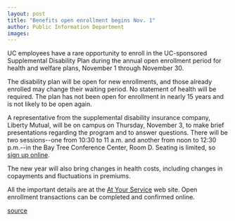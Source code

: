 ```yaml
---
layout: post
title: "Benefits open enrollment begins Nov. 1"
author: Public Information Department
images:
---
```


UC employees have a rare opportunity to enroll in the UC-sponsored Supplemental Disability Plan during the annual open enrollment period for health and welfare plans, November 1 through November 30\.

The disability plan will be open for new enrollments, and those already enrolled may change their waiting period. No statement of health will be required. The plan has not been open for enrollment in nearly 15 years and is not likely to be open again.

A representative from the supplemental disability insurance company, Liberty Mutual, will be on campus on Thursday, November 3, to make brief presentations regarding the program and to answer questions. There will be two sessions--one from 10:30 to 11 a.m. and another from noon to 12:30 p.m.--in the Bay Tree Conference Center, Room D. Seating is limited, so[ sign up online][1].

The new year will also bring changes in health costs, including changes in copayments and fluctuations in premiums.

All the important details are at the [At Your Service][2] web site. Open enrollment transactions can be completed and confirmed online.

[1]: http://bas.ucsc.edu/events
[2]: http://atyourservice.ucop.edu/

[source](http://www1.ucsc.edu/currents/05-06/10-31/brief-open_enrollment.asp "Permalink to brief-open_enrollment")
